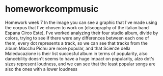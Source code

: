 # homeworkcompmusic
Homework week 7
In the image you can see a graphic that I've made using the corpus that I've chosen to work on (discography of the italian band Espana Circo Este),
I've worked analyzing their four studio album, divide by colors, trying to see if there were any differences between each one of them, every dot represents a track, so we can see that tracks
from the album Macchu Pichu are more popular, and that Scienze della Maleducazione is their list succesful album in terms of popularity, also dancebility doesn't seems to have a huge impact on
popularity, alzo dot's sizes represent loudness, and we can see that the least popular songs are also the ones with a lower loudness
